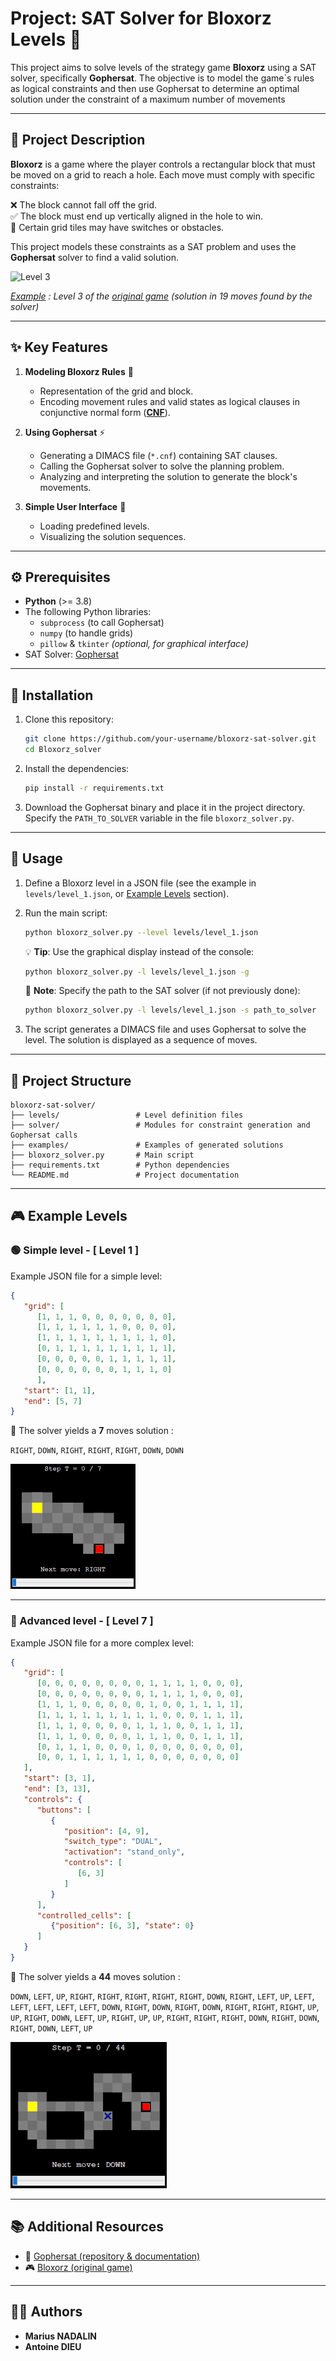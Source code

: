 # Project: SAT Solver for Bloxorz Levels 🧩

This project aims to solve levels of the strategy game **Bloxorz** using a SAT solver, specifically **Gophersat**. The objective is to model the game`s rules as logical constraints and then use Gophersat to determine an optimal solution under the constraint of a maximum number of movements

---

## 📜 Project Description

**Bloxorz** is a game where the player controls a rectangular block that must be moved on a grid to reach a hole. Each move must comply with specific constraints:

❌ The block cannot fall off the grid.  
✅ The block must end up vertically aligned in the hole to win.  
🔄 Certain grid tiles may have switches or obstacles.

This project models these constraints as a SAT problem and uses the **Gophersat** solver to find a valid solution.

<img src=./Images/lvl3solve.gif alt="Level 3" style="width:410px;"/>

*<ins>Example</ins> : Level 3 of the [original game](#additional-resources) (solution in 19 moves found by the solver)*

---

## ✨ Key Features

1. **Modeling Bloxorz Rules** 🧩
   - Representation of the grid and block.
   - Encoding movement rules and valid states as logical clauses in conjunctive normal form ([**CNF**](https://en.wikipedia.org/wiki/Conjunctive_normal_form)).

2. **Using Gophersat** ⚡
   - Generating a DIMACS file  (`*.cnf`) containing SAT clauses.
   - Calling the Gophersat solver to solve the planning problem.
   - Analyzing and interpreting the solution to generate the block's movements.

3. **Simple User Interface** 🎨
   - Loading predefined levels.
   - Visualizing the solution sequences.

---

## ⚙️ Prerequisites

- **Python** (>= 3.8)
- The following Python libraries:
  - `subprocess` (to call Gophersat)
  - `numpy` (to handle grids)
  - `pillow` & `tkinter` *(optional, for graphical interface)*
- SAT Solver: [Gophersat](#additional-resources)

---

## 🚀 Installation

1. Clone this repository:
   ```bash
   git clone https://github.com/your-username/bloxorz-sat-solver.git
   cd Bloxorz_solver
   ```

2. Install the dependencies:
   ```bash
   pip install -r requirements.txt
   ```

3. Download the Gophersat binary and place it in the project directory.  
Specify the `PATH_TO_SOLVER` variable in the file `bloxorz_solver.py`.

---

## 🎯 Usage

1. Define a Bloxorz level in a JSON file (see the example in `levels/level_1.json`, or [Example Levels](#example-levels) section).

2. Run the main script:

    ```bash
    python bloxorz_solver.py --level levels/level_1.json
    ```

    💡 **Tip**: Use the graphical display instead of the console:

    ```bash
    python bloxorz_solver.py -l levels/level_1.json -g
    ```

    📝 **Note**: Specify the path to the SAT solver (if not previously done):

    ```bash
    python bloxorz_solver.py -l levels/level_1.json -s path_to_solver
    ```

3. The script generates a DIMACS file and uses Gophersat to solve the level. The solution is displayed as a sequence of moves.

---

## 📁 Project Structure

```plaintext
bloxorz-sat-solver/
├── levels/                 # Level definition files
├── solver/                 # Modules for constraint generation and Gophersat calls
├── examples/               # Examples of generated solutions
├── bloxorz_solver.py       # Main script
├── requirements.txt        # Python dependencies
└── README.md               # Project documentation
```

---

## 🎮 Example Levels

### 🟢 Simple level - **[ Level 1 ]**

Example JSON file for a simple level:

```json
{
   "grid": [
      [1, 1, 1, 0, 0, 0, 0, 0, 0, 0], 
      [1, 1, 1, 1, 1, 1, 0, 0, 0, 0], 
      [1, 1, 1, 1, 1, 1, 1, 1, 1, 0], 
      [0, 1, 1, 1, 1, 1, 1, 1, 1, 1], 
      [0, 0, 0, 0, 0, 1, 1, 1, 1, 1],
      [0, 0, 0, 0, 0, 0, 1, 1, 1, 0]
      ],
   "start": [1, 1],
   "end": [5, 7]
}
```

🎯 The solver yields a **7** moves solution :

`RIGHT`, `DOWN`, `RIGHT`, `RIGHT`, `RIGHT`, `DOWN`, `DOWN`

<img src=./Images/lvl1solve_.gif alt="Level 1"/>

---

### 🔴 Advanced level - **[ Level 7 ]**

Example JSON file for a more complex level: 

```json
{
   "grid": [
      [0, 0, 0, 0, 0, 0, 0, 0, 1, 1, 1, 1, 0, 0, 0],
      [0, 0, 0, 0, 0, 0, 0, 0, 1, 1, 1, 1, 0, 0, 0],
      [1, 1, 1, 0, 0, 0, 0, 0, 1, 0, 0, 1, 1, 1, 1],
      [1, 1, 1, 1, 1, 1, 1, 1, 1, 0, 0, 0, 1, 1, 1],
      [1, 1, 1, 0, 0, 0, 0, 1, 1, 1, 0, 0, 1, 1, 1],
      [1, 1, 1, 0, 0, 0, 0, 1, 1, 1, 0, 0, 1, 1, 1],
      [0, 1, 1, 1, 0, 0, 0, 1, 0, 0, 0, 0, 0, 0, 0],
      [0, 0, 1, 1, 1, 1, 1, 1, 0, 0, 0, 0, 0, 0, 0]
   ],
   "start": [3, 1],
   "end": [3, 13],
   "controls": {
      "buttons": [
         {
            "position": [4, 9],
            "switch_type": "DUAL",
            "activation": "stand_only",
            "controls": [
               [6, 3]
            ]
         }
      ],
      "controlled_cells": [
         {"position": [6, 3], "state": 0}
      ]
   }
}
```

🎯 The solver yields a **44** moves solution :

`DOWN`, `LEFT`, `UP`, `RIGHT`, `RIGHT`, `RIGHT`, `RIGHT`, `RIGHT`, `DOWN`, `RIGHT`, `LEFT`, `UP`, `LEFT`, `LEFT`, `LEFT`, `LEFT`, `LEFT`, `DOWN`, `RIGHT`, `DOWN`, `RIGHT`, `DOWN`, `RIGHT`, `RIGHT`, `RIGHT`, `UP`, `UP`, `RIGHT`, `DOWN`, `LEFT`, `UP`, `RIGHT`, `UP`, `UP`, `RIGHT`, `RIGHT`, `RIGHT`, `DOWN`, `RIGHT`, `DOWN`, `RIGHT`, `DOWN`, `LEFT`, `UP`

<img src=./Images/lvl7solve_.gif alt="Level 7">

---

## 📚 Additional Resources

- 📌 [Gophersat (repository & documentation)](https://github.com/crillab/gophersat)
- 🎮 [Bloxorz (original game)](https://www.coolmathgames.com/0-bloxorz)

---

## 👨‍💻 Authors

- **Marius NADALIN**
- **Antoine DIEU**
